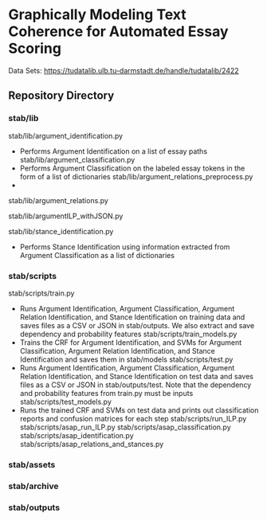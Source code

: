 # Graphically Modeling Text Coherence for Automated Essay Scoring 
Data Sets:
https://tudatalib.ulb.tu-darmstadt.de/handle/tudatalib/2422

## Repository Directory

### stab/lib
stab/lib/argument_identification.py
- Performs Argument Identification on a list of essay paths
stab/lib/argument_classification.py
- Performs Argument Classification on the labeled essay tokens in the form of a list of dictionaries
stab/lib/argument_relations_preprocess.py
- 
stab/lib/argument_relations.py

stab/lib/argumentILP_withJSON.py


stab/lib/stance_identification.py
- Performs Stance Identification using information extracted from Argument Classification as a list of dictionaries

### stab/scripts 
stab/scripts/train.py
- Runs Argument Identification, Argument Classification, Argument Relation Identification, and Stance Identification on training data and saves files as a CSV or JSON in stab/outputs. We also extract and save dependency and probability features 
stab/scripts/train_models.py
- Trains the CRF for Argument Identification, and SVMs for Argument Classification, Argument Relation Identification, and Stance Identification and saves them in stab/models
stab/scripts/test.py
- Runs Argument Identification, Argument Classification, Argument Relation Identification, and Stance Identification on test data and saves files as a CSV or JSON in stab/outputs/test. Note that the dependency and probability features from train.py must be inputs
stab/scripts/test_models.py 
- Runs the trained CRF and SVMs on test data and prints out classification reports and confusion matrices for each step
stab/scripts/run_ILP.py
stab/scripts/asap_run_ILP.py 
stab/scripts/asap_classification.py
stab/scripts/asap_identification.py
stab/scripts/asap_relations_and_stances.py

### stab/assets 
### stab/archive
### stab/outputs 
	
